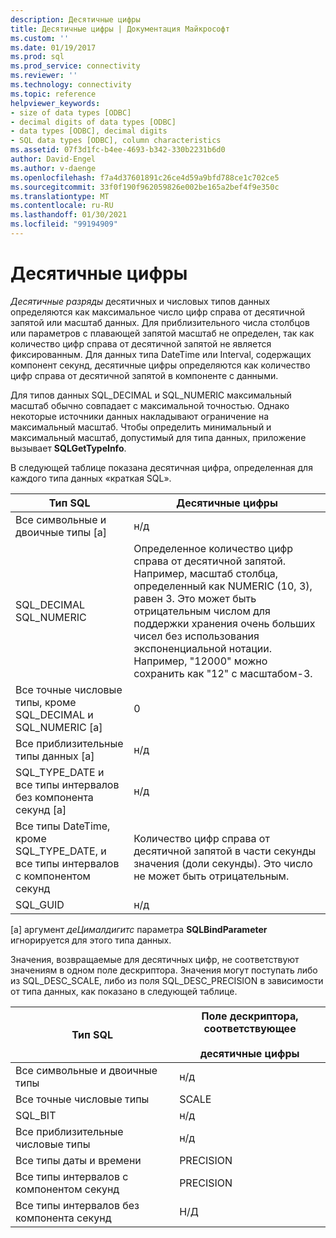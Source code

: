 ```yaml
---
description: Десятичные цифры
title: Десятичные цифры | Документация Майкрософт
ms.custom: ''
ms.date: 01/19/2017
ms.prod: sql
ms.prod_service: connectivity
ms.reviewer: ''
ms.technology: connectivity
ms.topic: reference
helpviewer_keywords:
- size of data types [ODBC]
- decimal digits of data types [ODBC]
- data types [ODBC], decimal digits
- SQL data types [ODBC], column characteristics
ms.assetid: 07f3d1fc-b4ee-4693-b342-330b2231b6d0
author: David-Engel
ms.author: v-daenge
ms.openlocfilehash: f7a4d37601891c26ce4d59a9bfd788ce1c702ce5
ms.sourcegitcommit: 33f0f190f962059826e002be165a2bef4f9e350c
ms.translationtype: MT
ms.contentlocale: ru-RU
ms.lasthandoff: 01/30/2021
ms.locfileid: "99194909"
---
```

# <a name="decimal-digits"></a>Десятичные цифры
*Десятичные разряды* десятичных и числовых типов данных определяются как максимальное число цифр справа от десятичной запятой или масштаб данных. Для приблизительного числа столбцов или параметров с плавающей запятой масштаб не определен, так как количество цифр справа от десятичной запятой не является фиксированным. Для данных типа DateTime или Interval, содержащих компонент секунд, десятичные цифры определяются как количество цифр справа от десятичной запятой в компоненте с данными.  
  
 Для типов данных SQL_DECIMAL и SQL_NUMERIC максимальный масштаб обычно совпадает с максимальной точностью. Однако некоторые источники данных накладывают ограничение на максимальный масштаб. Чтобы определить минимальный и максимальный масштаб, допустимый для типа данных, приложение вызывает **SQLGetTypeInfo**.  
  
 В следующей таблице показана десятичная цифра, определенная для каждого типа данных «краткая SQL».  
  
|Тип SQL|Десятичные цифры|  
|--------------|--------------------|  
|Все символьные и двоичные типы [a]|н/д|  
|SQL_DECIMAL<br />SQL_NUMERIC|Определенное количество цифр справа от десятичной запятой. Например, масштаб столбца, определенный как NUMERIC (10, 3), равен 3. Это может быть отрицательным числом для поддержки хранения очень больших чисел без использования экспоненциальной нотации. Например, "12000" можно сохранить как "12" с масштабом-3.|  
|Все точные числовые типы, кроме SQL_DECIMAL и SQL_NUMERIC [a]|0|  
|Все приблизительные типы данных [a]|н/д|  
|SQL_TYPE_DATE и все типы интервалов без компонента секунд [a]|н/д|  
|Все типы DateTime, кроме SQL_TYPE_DATE, и все типы интервалов с компонентом секунд|Количество цифр справа от десятичной запятой в части секунды значения (доли секунды). Это число не может быть отрицательным.|  
|SQL_GUID|н/д|  
  
 [a] аргумент *деЦималдигитс* параметра **SQLBindParameter** игнорируется для этого типа данных.  
  
 Значения, возвращаемые для десятичных цифр, не соответствуют значениям в одном поле дескриптора. Значения могут поступать либо из SQL_DESC_SCALE, либо из поля SQL_DESC_PRECISION в зависимости от типа данных, как показано в следующей таблице.  
  
|Тип SQL|Поле дескриптора, соответствующее<br /><br /> десятичные цифры|  
|--------------|----------------------------------------------------------|  
|Все символьные и двоичные типы|н/д|  
|Все точные числовые типы|SCALE|  
|SQL_BIT|н/д|  
|Все приблизительные числовые типы|н/д|  
|Все типы даты и времени|PRECISION|  
|Все типы интервалов с компонентом секунд|PRECISION|  
|Все типы интервалов без компонента секунд|Н/Д|
